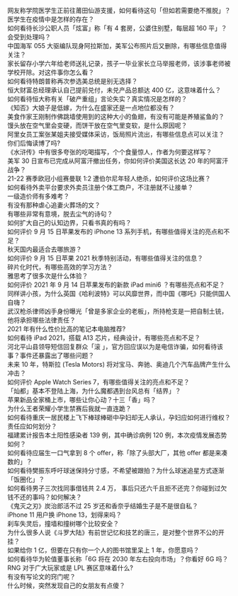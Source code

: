 网友称学院医学生正前往莆田仙游支援，如何看待这句「但如若需要绝不推脱」？医学生在疫情中是怎样的存在？  
如何看待长沙公职人员「炫富」称「有 4 套房，公婆住别墅，每层超 160 平」？会受到处理吗？  
中国海军 055 大驱编队现身阿拉斯加，美军公布照片后又删除，有哪些信息值得关注？  
家长留存小学六年给老师送礼记录，孩子一毕业家长立马举报老师，该涉事老师被学校开除。对这件事你怎么看？  
如何看待特朗普称再次参选美总统是别无选择？  
恒大财富总经理承认自己提前兑付，未兑产品总额达 400 亿，这意味着什么？  
如何看待恒大称有关「破产重组」言论失实？真实情况是怎样的？  
《知否》大娘子是低嫁，为什么在盛家还是一点地位都没有？  
美食作家王刚制作佛跳墙使用到的这种大小的鱼翅，有没有可能是养殖鲨鱼的？  
馒头放在空气里会变硬，而饼干放在空气里变软，是什么原因呢？  
阿里女员工案张某姐夫接受媒体采访，饭局照片流出，有哪些信息点可以关注？  
你们后悔读博了吗?  
《水浒传》中有很多夸张的吃喝描写，个个食量惊人，作者为何要这样写？  
美军 30 日宣布已完成从阿富汗撤出任务，你如何评价美国这长达 20 年的阿富汗战争？  
21-22 赛季欧冠小组赛曼联 1:2 遭伯尔尼年轻人绝杀，如何评价这场比赛？  
如何看待外卖平台要求外卖员注册个体工商户，不注册就不让接单？  
一级造价师有多难考？  
有没有那种虐心追妻火葬场的文？  
有哪些非常有意境，脱去尘气的诗句？  
如何扩大自己的认知边界，只看书真的有吗？  
如何评价 9 月 15 日苹果发布的 iPhone 13 系列手机，有哪些值得关注的亮点和不足？  
秋天国内最适合去哪旅游？  
如何评价 9 月 15 日苹果 2021 秋季特别活动，有哪些值得关注的信息？  
碎片化时代，有哪些高效的学习方法？  
雅思考了很多次是什么体验？  
如何评价 2021 年 9 月 14 日苹果发布的新款 iPad mini6 ？有哪些亮点和不足？  
同样讲小孩，为什么英国《哈利波特》可以风靡世界，而中国《哪吒》只能供国人自嗨？  
武汉枪杀律师凶手身份曝光「曾是多家企业的老板」，所持枪支是一把自制土铳，他将承担哪些法律责任？  
2021 年有什么性价比高的笔记本电脑推荐?  
如何看待 iPad 2021，搭载 A13 芯片，经典设计，有哪些亮点和不足？  
河北平山县领导短信回复群众「滚 」，官方回应误以为是电信诈骗，如何看待该事？事件还暴露出了哪些问题？  
未来 10 年，特斯拉 (Tesla Motors) 将对宝马、奔驰、奥迪几个汽车品牌产生什么冲击？  
如何评价 Apple Watch Series 7，有哪些值得关注的亮点和不足？  
「灿都」基本不登陆上海，为什么魔都遇到台风总有「结界」？  
苹果新品全家桶上市，哪些让你心动？十三「香」吗？  
为什么王者荣耀小学生禁赛后我就一直连跪？  
如何看待重庆一居民楼上飞下棒球棒砸中孕妇却无人承认，孕妇应如何进行维权？责任应如何划分？  
福建累计报告本土阳性感染者 139 例，其中确诊病例 120 例，本次疫情发展态势如何？  
如何看待应届生一口气拿到 8 个 offer，称「除了头部大厂，其他 offer 都是来凑数的」？  
如何看待樊振东呼吁球迷保持分寸感，不希望被跟拍？为什么球迷追星方式逐渐「饭圈化」？  
如何看待男子三次找同事借钱共 2.4 万， 事后只还六千且拒不还完？你碰到过欠钱不还的事吗？如何解决？  
《鬼灭之刃》炭治郎活不过 25 岁还和香奈乎结婚生子是不是很自私？  
iPhone 11 用户换 iPhone 13，划得来吗？  
刹车失灵后，撞墙和撞树哪个比较安全？  
为什么很多人说《斗罗大陆》有前世记忆和技艺的唐三，是对整个世界不公的开挂？  
如果给你 1 亿，但要在只有你一个人的图书馆里呆上 1 年，你愿意吗？  
如何看待华为轮值董事长称「6G 将在 2030 年左右投向市场」？你看好 6G 吗？  
RNG 对于广大玩家或是 LPL 赛区意味着什么?  
有没有写论文的窍门呢？  
什么时候，突然发现自己的女朋友有点傻？  
